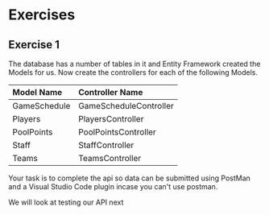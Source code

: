 # Exercises

## Exercise 1

The database has a number of tables in it and Entity Framework created the Models for us. Now create the controllers for each of the following Models.

| Model Name | Controller Name |
| :--- | :--- |
| GameSchedule | GameScheduleController |
| Players | PlayersController |
| PoolPoints | PoolPointsController |
| Staff | StaffController |
| Teams | TeamsController |

Your task is to complete the api so data can be submitted using PostMan and a Visual Studio Code plugin incase you can't use postman.

We will look at testing our API next